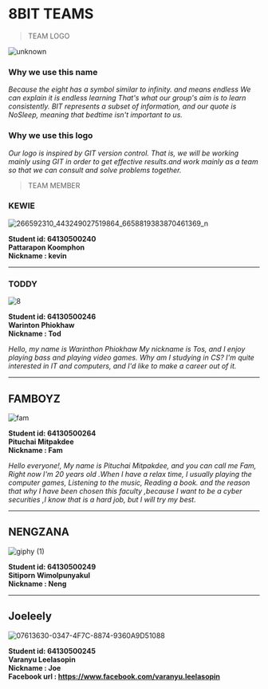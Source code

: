 # 8BIT TEAMS 
>TEAM LOGO



![unknown](https://user-images.githubusercontent.com/83826754/153368572-2307b541-a737-4395-a83c-ddfe7295d29f.png) 

### Why we use this name

*Because the eight has a symbol similar to infinity. and means endless We can explain it is endless learning That's what our group's aim is to learn consistently. BIT represents a subset of information, and our quote is NoSleep, meaning that bedtime isn't important to us.* 


### Why we use this logo

*Our logo is inspired by GIT version control. That is, we will be working mainly using GIT in order to get effective results.and work mainly as a team so that we can consult and solve problems together.*



>TEAM MEMBER

### KEWIE

![266592310_443249027519864_6658819383870461369_n](https://user-images.githubusercontent.com/83826754/153370521-d01510e5-ac75-4319-bb38-71967768667c.jpg)

**Student id: 64130500240**     
**Pattarapon Koomphon**  
**Nickname : kevin**  

--------------------------------------------------------------------------------------------------------------------------------------------------------------


### TODDY
![8](https://user-images.githubusercontent.com/83826754/153369853-715201c1-dc94-459e-8321-36602c0234c5.png)

  **Student id: 64130500246**  
**Warinton Phiokhaw**  
**Nickname : Tod**  

*Hello, my name is Warinthon Phiokhaw My nickname is Tos, and I enjoy playing bass and playing video games. Why am I studying in CS?
I'm quite interested in IT and computers, and I'd like to make a career out of it.*


--------------------------------------------------------------------------------------------------------------------------------------------------------------
## FAMBOYZ
![fam](https://user-images.githubusercontent.com/83826754/153369747-812bffb5-aaa5-4cb2-a2be-67b26d3cd7a9.jpg)

**Student id: 64130500264**   
**Pituchai Mitpakdee**  
**Nickname : Fam**

*Hello everyone!, My name is Pituchai Mitpakdee, and you can call me Fam, Right now I'm 20 years old .When I have a relax time, I usually playing the computer games, Listening to the music, Reading a book. and the reason that why I have been chosen this faculty ,because I want to be a cyber securities ,I know that is a hard job, but I will try my best.*


--------------------------------------------------------------------------------------------------------------------------------------------------------------

## NENGZANA
![giphy (1)](https://user-images.githubusercontent.com/83826754/153370358-3977bbf1-c405-4504-be45-d653eb0a62fc.gif)

**Student id: 64130500249**   
**Sitiporn Wimolpunyakul**  
**Nickname : Neng**

--------------------------------------------------------------------------------------------------------------------------------------------------------------

## Joeleely 
![07613630-0347-4F7C-8874-9360A9D51088](https://user-images.githubusercontent.com/83826754/153376391-137b2a9b-9a36-423f-b2a7-6a8f3a5d86e8.jpg)

**Student id: 64130500245**   
**Varanyu Leelasopin**  
**Nickname : Joe**  
**Facebook url :  https://www.facebook.com/varanyu.leelasopin**

